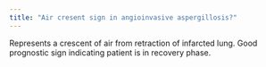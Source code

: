 ```yaml
---
title: "Air cresent sign in angioinvasive aspergillosis?"
---
```

Represents a crescent of air from retraction of infarcted lung. Good prognostic sign indicating patient is in recovery phase.

